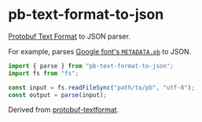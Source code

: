 # pb-text-format-to-json

[Protobuf Text Format](https://developers.google.com/protocol-buffers/docs/reference/cpp/google.protobuf.text_format) to JSON parser.

For example, parses [Google font's `METADATA.pb`](https://github.com/google/fonts/blob/master/apache/roboto/METADATA.pb) to JSON.

```js
import { parse } from "pb-text-format-to-json";
import fs from "fs";

const input = fs.readFileSync("path/to/pb", "utf-8");
const output = parse(input);
```

Derived from [protobuf-textformat](https://github.com/brotchie/protobuf-textformat).
